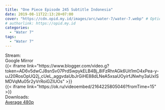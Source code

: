 ```yaml
---
title: "One Piece Episode 245 Subtitle Indonesia"
date: 2019-08-11T22:13:28+07:00
cover: "https://cdn.opid.my.id/images/arc/water-7/water-7.webp" # Optional, cover
# authorlink: https://opid.my.id
categories:
  - "Water 7"
tags:
  - "Water 7"
---
```

<div class="ui menu violet borderless inverted">
  <div class="header item active">
        Stream:
    </div>
  <a class="active item" data-tab="google">
    <i class="google drive icon"></i> Google
  </a>
  <a class="item nounderline" data-tab="mirror">
    <i class="odnoklassniki icon"></i> Mirror
  </a>
</div>
<div class="ui bottom attached tab segment active" style="border:0 !important;" data-tab="google">
 {{< iframe link="https://www.blogger.com/video.g?token=AD6v5dwCJ8snSv07PrdSwpykELB4Bj_8IFzRhrAGk6Uit1mO4xPea-y-uJ20RosOpUQ2j_cUeL_aggvdaUbJrGiHE88dLNeA5xsaUOyirfJNwhy3aUxISMDVqMu05r2yVrRoiGZIUOs" >}}
</div>
<div class="ui bottom attached tab segment" style="border:0 !important;" data-tab="mirror">
{{< iframe link="https://ok.ru/videoembed/2164225805046?fromTime=15" >}}
</div>
<div class="ui menu violet borderless inverted">
  <div class="header item active">
        Downloads:
    </div>
  <a class="item nounderline" href="https://ouo.io/ye1nfd" target="_blank" rel="dofollow"><i class="google drive icon"></i>
    Average 480p</a>
</div>